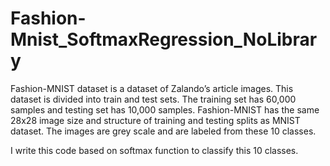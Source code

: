 # Fashion-Mnist_SoftmaxRegression_NoLibrary

Fashion-MNIST dataset is a dataset of Zalando’s article images. This dataset is divided into train and test sets. The training set has 60,000 samples and testing set has 10,000 samples. Fashion-MNIST has the same 28x28 image size and structure of training and testing splits as MNIST dataset. The images are grey scale and are labeled from these 10 classes.

I write this code based on softmax function to classify this 10 classes. 
